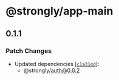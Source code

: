 # @strongly/app-main

## 0.1.1
### Patch Changes

- Updated dependencies [[`c1a314d`](https://github.com/strongly-labs/strongly/commit/c1a314daff85da271fba691f2619e210dda50f88)]:
  - @strongly/auth@0.0.2

